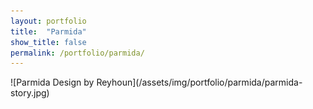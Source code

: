 ```yaml
---
layout: portfolio
title:  "Parmida"
show_title: false
permalink: /portfolio/parmida/
---
```

<p class='text-center' markdown='1'>
![Parmida Design by Reyhoun](/assets/img/portfolio/parmida/parmida-story.jpg)
</p>